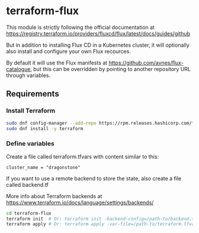 # terraform-flux

This module is strictly following the official documentation at <https://registry.terraform.io/providers/fluxcd/flux/latest/docs/guides/github>

But in addition to installing Flux CD in a Kubernetes cluster, it will optionally also install
and configure your own Flux recources.

By default it will use the Flux manifests at <https://github.com/avnes/flux-catalogue>, but this can be overridden by pointing to another repository URL through variables.

## Requirements

### Install Terraform

```bash
sudo dnf config-manager --add-repo https://rpm.releases.hashicorp.com/fedora/hashicorp.repo
sudo dnf install -y terraform
```

### Define variables

Create a file called terraform.tfvars with content similar to this:

```hcl
cluster_name = "dragonstone"
```

If you want to use a remote backend to store the state, also create a file called backend.tf

More info about Terraform backends at <https://www.terraform.io/docs/language/settings/backends/>

```bash
cd terraform-flux
terraform init  # Or: terraform init -backend-config=/path-to/backend.tf
terraform apply # Or: terraform apply -var-file=/path-to/terraform.tfvars
```

